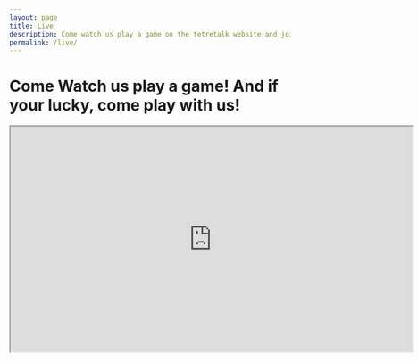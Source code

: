 ```yaml
---
layout: page
title: Live
description: Come watch us play a game on the tetretalk website and join us in the game to be in the stream!
permalink: /live/
---
```



# Come Watch us play a game! And if your lucky, come play with us!

<iframe id="ytplayer" type="text/html" width="720" height="405"
src="https://www.youtube.com/embed/q3VUNKeOQ2Q?modestbranding=1&autohide=1&showinfo=0&controls=0&rel=0&enablejsapi=1&autoplay=1&fs=1">
